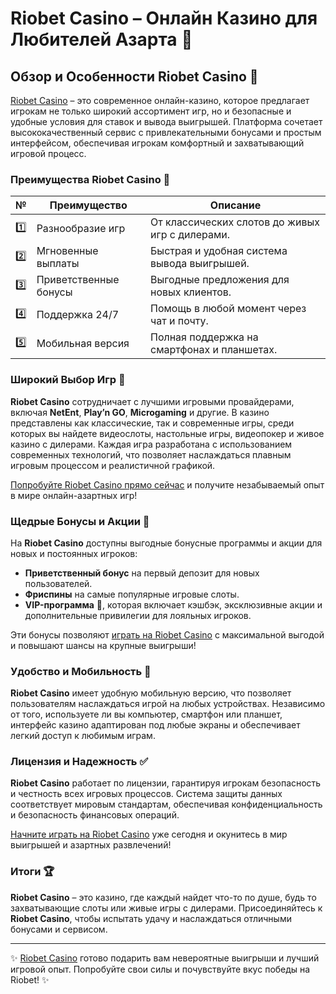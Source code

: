 # Riobet Casino – Онлайн Казино для Любителей Азарта 🎰

## Обзор и Особенности Riobet Casino 🌟

[Riobet Casino](https://brandplay.link/7xBLTPyj) – это современное онлайн-казино, которое предлагает игрокам не только широкий ассортимент игр, но и безопасные и удобные условия для ставок и вывода выигрышей. Платформа сочетает высококачественный сервис с привлекательными бонусами и простым интерфейсом, обеспечивая игрокам комфортный и захватывающий игровой процесс.

### Преимущества Riobet Casino 🎯

| № | Преимущество | Описание |
|---|--------------|----------|
| 1️⃣ | Разнообразие игр | От классических слотов до живых игр с дилерами. |
| 2️⃣ | Мгновенные выплаты | Быстрая и удобная система вывода выигрышей. |
| 3️⃣ | Приветственные бонусы | Выгодные предложения для новых клиентов. |
| 4️⃣ | Поддержка 24/7 | Помощь в любой момент через чат и почту. |
| 5️⃣ | Мобильная версия | Полная поддержка на смартфонах и планшетах. |

### Широкий Выбор Игр 🎲

**Riobet Casino** сотрудничает с лучшими игровыми провайдерами, включая **NetEnt**, **Play’n GO**, **Microgaming** и другие. В казино представлены как классические, так и современные игры, среди которых вы найдете видеослоты, настольные игры, видеопокер и живое казино с дилерами. Каждая игра разработана с использованием современных технологий, что позволяет наслаждаться плавным игровым процессом и реалистичной графикой.

[Попробуйте Riobet Casino прямо сейчас](https://brandplay.link/7xBLTPyj) и получите незабываемый опыт в мире онлайн-азартных игр!

### Щедрые Бонусы и Акции 🎁

На **Riobet Casino** доступны выгодные бонусные программы и акции для новых и постоянных игроков:

- **Приветственный бонус** на первый депозит для новых пользователей.
- **Фриспины** на самые популярные игровые слоты.
- **VIP-программа** 💎, которая включает кэшбэк, эксклюзивные акции и дополнительные привилегии для лояльных игроков.

Эти бонусы позволяют [играть на Riobet Casino](https://brandplay.link/7xBLTPyj) с максимальной выгодой и повышают шансы на крупные выигрыши!

### Удобство и Мобильность 📱

**Riobet Casino** имеет удобную мобильную версию, что позволяет пользователям наслаждаться игрой на любых устройствах. Независимо от того, используете ли вы компьютер, смартфон или планшет, интерфейс казино адаптирован под любые экраны и обеспечивает легкий доступ к любимым играм.

### Лицензия и Надежность ✅

**Riobet Casino** работает по лицензии, гарантируя игрокам безопасность и честность всех игровых процессов. Система защиты данных соответствует мировым стандартам, обеспечивая конфиденциальность и безопасность финансовых операций.

[Начните играть на Riobet Casino](https://brandplay.link/7xBLTPyj) уже сегодня и окунитесь в мир выигрышей и азартных развлечений!

### Итоги 🏆

**Riobet Casino** – это казино, где каждый найдет что-то по душе, будь то захватывающие слоты или живые игры с дилерами. Присоединяйтесь к **Riobet Casino**, чтобы испытать удачу и наслаждаться отличными бонусами и сервисом.

---

✨ [Riobet Casino](https://brandplay.link/7xBLTPyj) готово подарить вам невероятные выигрыши и лучший игровой опыт. Попробуйте свои силы и почувствуйте вкус победы на Riobet! ✨
